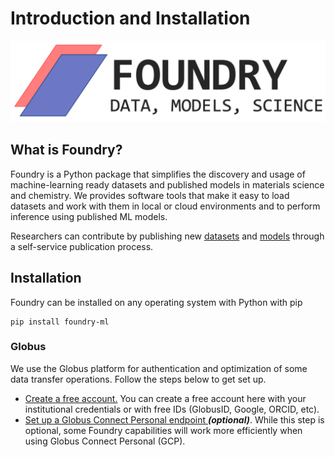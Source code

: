 # Introduction and Installation

![](.gitbook/assets/foundry-purple%20%282%29.png)

## What is Foundry?

Foundry is a Python package that simplifies the discovery and usage of machine-learning ready datasets and published models in materials science and chemistry. We provides software tools that make it easy to load datasets and work with them in local or cloud environments and to perform inference using published ML models. 

Researchers can contribute by publishing new [datasets](publishing/publishing-datasets.md) and [models](publishing/publishing-models.md) through a self-service publication process.

## Installation

Foundry can be installed on any operating system with Python with pip

```text
pip install foundry-ml
```

### Globus

We use the Globus platform for authentication and optimization of some data transfer operations. Follow the steps below to get set up.

* [Create a free account.](https://app.globus.org) You can create a free account here with your institutional credentials or with free IDs \(GlobusID, Google, ORCID, etc\).
* [Set up a Globus Connect Personal endpoint ](https://www.globus.org/globus-connect-personal)_**\(optional\)**_. While this step is optional, some Foundry capabilities will work more efficiently when using Globus Connect Personal \(GCP\).



